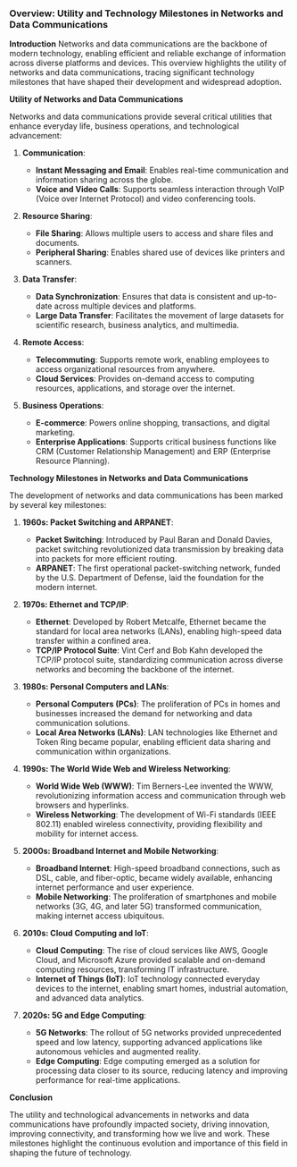 ### Overview: Utility and Technology Milestones in Networks and Data Communications

**Introduction**
Networks and data communications are the backbone of modern technology, enabling efficient and reliable exchange of information across diverse platforms and devices. This overview highlights the utility of networks and data communications, tracing significant technology milestones that have shaped their development and widespread adoption.

**Utility of Networks and Data Communications**

Networks and data communications provide several critical utilities that enhance everyday life, business operations, and technological advancement:

1. **Communication**:
   - **Instant Messaging and Email**: Enables real-time communication and information sharing across the globe.
   - **Voice and Video Calls**: Supports seamless interaction through VoIP (Voice over Internet Protocol) and video conferencing tools.

2. **Resource Sharing**:
   - **File Sharing**: Allows multiple users to access and share files and documents.
   - **Peripheral Sharing**: Enables shared use of devices like printers and scanners.

3. **Data Transfer**:
   - **Data Synchronization**: Ensures that data is consistent and up-to-date across multiple devices and platforms.
   - **Large Data Transfer**: Facilitates the movement of large datasets for scientific research, business analytics, and multimedia.

4. **Remote Access**:
   - **Telecommuting**: Supports remote work, enabling employees to access organizational resources from anywhere.
   - **Cloud Services**: Provides on-demand access to computing resources, applications, and storage over the internet.

5. **Business Operations**:
   - **E-commerce**: Powers online shopping, transactions, and digital marketing.
   - **Enterprise Applications**: Supports critical business functions like CRM (Customer Relationship Management) and ERP (Enterprise Resource Planning).

**Technology Milestones in Networks and Data Communications**

The development of networks and data communications has been marked by several key milestones:

1. **1960s: Packet Switching and ARPANET**:
   - **Packet Switching**: Introduced by Paul Baran and Donald Davies, packet switching revolutionized data transmission by breaking data into packets for more efficient routing.
   - **ARPANET**: The first operational packet-switching network, funded by the U.S. Department of Defense, laid the foundation for the modern internet.

2. **1970s: Ethernet and TCP/IP**:
   - **Ethernet**: Developed by Robert Metcalfe, Ethernet became the standard for local area networks (LANs), enabling high-speed data transfer within a confined area.
   - **TCP/IP Protocol Suite**: Vint Cerf and Bob Kahn developed the TCP/IP protocol suite, standardizing communication across diverse networks and becoming the backbone of the internet.

3. **1980s: Personal Computers and LANs**:
   - **Personal Computers (PCs)**: The proliferation of PCs in homes and businesses increased the demand for networking and data communication solutions.
   - **Local Area Networks (LANs)**: LAN technologies like Ethernet and Token Ring became popular, enabling efficient data sharing and communication within organizations.

4. **1990s: The World Wide Web and Wireless Networking**:
   - **World Wide Web (WWW)**: Tim Berners-Lee invented the WWW, revolutionizing information access and communication through web browsers and hyperlinks.
   - **Wireless Networking**: The development of Wi-Fi standards (IEEE 802.11) enabled wireless connectivity, providing flexibility and mobility for internet access.

5. **2000s: Broadband Internet and Mobile Networking**:
   - **Broadband Internet**: High-speed broadband connections, such as DSL, cable, and fiber-optic, became widely available, enhancing internet performance and user experience.
   - **Mobile Networking**: The proliferation of smartphones and mobile networks (3G, 4G, and later 5G) transformed communication, making internet access ubiquitous.

6. **2010s: Cloud Computing and IoT**:
   - **Cloud Computing**: The rise of cloud services like AWS, Google Cloud, and Microsoft Azure provided scalable and on-demand computing resources, transforming IT infrastructure.
   - **Internet of Things (IoT)**: IoT technology connected everyday devices to the internet, enabling smart homes, industrial automation, and advanced data analytics.

7. **2020s: 5G and Edge Computing**:
   - **5G Networks**: The rollout of 5G networks provided unprecedented speed and low latency, supporting advanced applications like autonomous vehicles and augmented reality.
   - **Edge Computing**: Edge computing emerged as a solution for processing data closer to its source, reducing latency and improving performance for real-time applications.

**Conclusion**

The utility and technological advancements in networks and data communications have profoundly impacted society, driving innovation, improving connectivity, and transforming how we live and work. These milestones highlight the continuous evolution and importance of this field in shaping the future of technology.